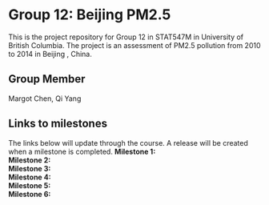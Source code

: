 # Group 12: Beijing PM2.5
This is the project repository for Group 12 in STAT547M in University of British Columbia. The project is an assessment of PM2.5 pollution from 2010 to 2014 in Beijing , China.

## Group Member
Margot Chen, Qi Yang

## Links to milestones
The links below will update through the course. A release will be created when a milestone is completed. 
__Milestone 1:__     
__Milestone 2:__   
__Milestone 3:__   
__Milestone 4:__   
__Milestone 5:__   
__Milestone 6:__   
